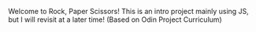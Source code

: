 Welcome to Rock, Paper Scissors! This is an intro project mainly using JS, 
but I will revisit at a later time! (Based on Odin Project Curriculum)
